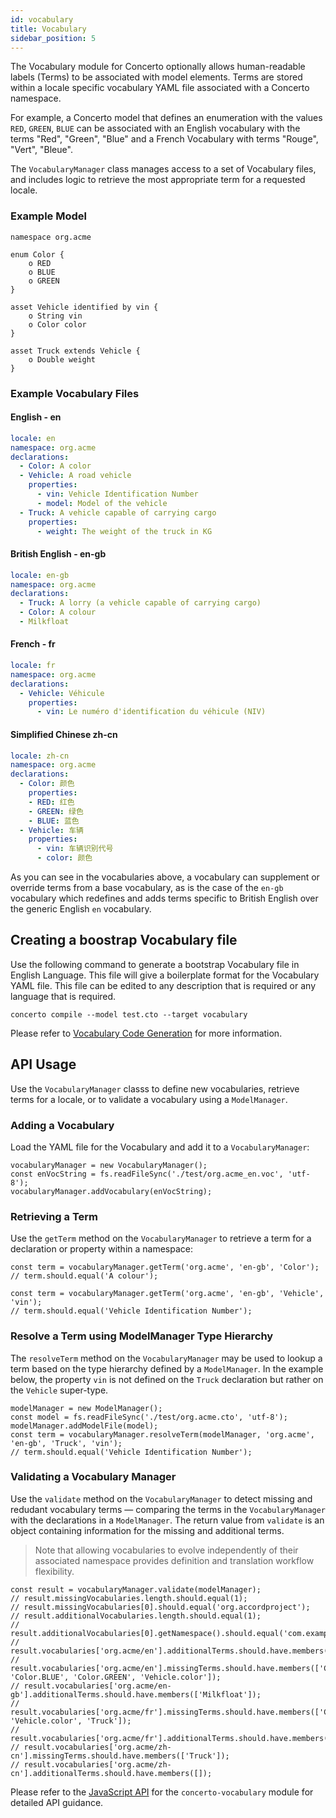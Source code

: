 ```yaml
---
id: vocabulary
title: Vocabulary
sidebar_position: 5
---
```


The Vocabulary module for Concerto optionally allows human-readable labels (Terms) to be associated with model elements. Terms are stored within a locale specific vocabulary YAML file associated with a Concerto namespace.

For example, a Concerto model that defines an enumeration with the values `RED`, `GREEN`, `BLUE` can be associated with an English vocabulary with the terms "Red", "Green", "Blue" and a French Vocabulary with terms "Rouge", "Vert", "Bleue".

The `VocabularyManager` class manages access to a set of Vocabulary files, and includes logic to retrieve the most appropriate term for a requested locale.

### Example Model

```
namespace org.acme

enum Color {
    o RED
    o BLUE
    o GREEN
}

asset Vehicle identified by vin {
    o String vin
    o Color color
}

asset Truck extends Vehicle {
    o Double weight
}
```

### Example Vocabulary Files

#### English - en

``` yaml
locale: en
namespace: org.acme
declarations:
  - Color: A color
  - Vehicle: A road vehicle
    properties:
      - vin: Vehicle Identification Number
      - model: Model of the vehicle
  - Truck: A vehicle capable of carrying cargo
    properties:
      - weight: The weight of the truck in KG
```

#### British English - en-gb

``` yaml
locale: en-gb
namespace: org.acme
declarations:
  - Truck: A lorry (a vehicle capable of carrying cargo)
  - Color: A colour
  - Milkfloat
```

#### French - fr

```yaml
locale: fr
namespace: org.acme
declarations:
  - Vehicle: Véhicule
    properties:
      - vin: Le numéro d'identification du véhicule (NIV)
```

#### Simplified Chinese zh-cn

```yaml
locale: zh-cn
namespace: org.acme
declarations:
  - Color: 颜色
    properties:
    - RED: 红色
    - GREEN: 绿色
    - BLUE: 蓝色
  - Vehicle: 车辆
    properties:
      - vin: 车辆识别代号
      - color: 颜色
```

As you can see in the vocabularies above, a vocabulary can supplement or override terms from a base vocabulary, as is the case of the `en-gb` vocabulary which redefines and adds terms specific to British English over the generic English `en` vocabulary.

## Creating a boostrap Vocabulary file

Use the following command to generate a bootstrap Vocabulary file in English Language. This file will give a boilerplate format for the Vocabulary YAML file. This file can be edited to any description that is required or any language that is required.

```
concerto compile --model test.cto --target vocabulary
```

Please refer to [Vocabulary Code Generation](/docs/reference/codegen/vocabulary.md) for more information.

## API Usage

Use the `VocabularyManager` classs to define new vocabularies, retrieve terms for a locale, or to validate
a vocabulary using a `ModelManager`.

### Adding a Vocabulary

Load the YAML file for the Vocabulary and add it to a `VocabularyManager`:

```
vocabularyManager = new VocabularyManager();
const enVocString = fs.readFileSync('./test/org.acme_en.voc', 'utf-8');
vocabularyManager.addVocabulary(enVocString);
```

### Retrieving a Term

Use the `getTerm` method on the `VocabularyManager` to retrieve a term for
a declaration or property within a namespace:


```
const term = vocabularyManager.getTerm('org.acme', 'en-gb', 'Color');
// term.should.equal('A colour');
```

```
const term = vocabularyManager.getTerm('org.acme', 'en-gb', 'Vehicle', 'vin');
// term.should.equal('Vehicle Identification Number');
```

### Resolve a Term using ModelManager Type Hierarchy

The `resolveTerm` method on the `VocabularyManager` may be used to lookup a term
based on the type hierarchy defined by a `ModelManager`. In the example below, the property
`vin` is not defined on the `Truck` declaration but rather on the `Vehicle` super-type.

```
modelManager = new ModelManager();
const model = fs.readFileSync('./test/org.acme.cto', 'utf-8');
modelManager.addModelFile(model);
const term = vocabularyManager.resolveTerm(modelManager, 'org.acme', 'en-gb', 'Truck', 'vin');
// term.should.equal('Vehicle Identification Number');
```

### Validating a Vocabulary Manager

Use the `validate` method on the `VocabularyManager` to detect missing and redudant vocabulary 
terms — comparing the terms in the `VocabularyManager` with the declarations in a `ModelManager`.
The return value from `validate` is an object containing information for the missing and additional terms. 

> Note that allowing vocabularies to evolve independently of their associated namespace provides definition and translation workflow flexibility.

```
const result = vocabularyManager.validate(modelManager);
// result.missingVocabularies.length.should.equal(1);
// result.missingVocabularies[0].should.equal('org.accordproject');
// result.additionalVocabularies.length.should.equal(1);
// result.additionalVocabularies[0].getNamespace().should.equal('com.example');
// result.vocabularies['org.acme/en'].additionalTerms.should.have.members(['Vehicle.model']);
// result.vocabularies['org.acme/en'].missingTerms.should.have.members(['Color.RED', 'Color.BLUE', 'Color.GREEN', 'Vehicle.color']);
// result.vocabularies['org.acme/en-gb'].additionalTerms.should.have.members(['Milkfloat']);
// result.vocabularies['org.acme/fr'].missingTerms.should.have.members(['Color', 'Vehicle.color', 'Truck']);
// result.vocabularies['org.acme/fr'].additionalTerms.should.have.members([]);
// result.vocabularies['org.acme/zh-cn'].missingTerms.should.have.members(['Truck']);
// result.vocabularies['org.acme/zh-cn'].additionalTerms.should.have.members([]);
```

Please refer to the [JavaScript API](/docs/reference/api/ref-concerto-js-api) for the `concerto-vocabulary` module for detailed API guidance.